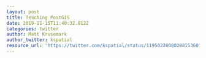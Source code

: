 ```yaml
---
layout: post
title: Teaching PostGIS
date: 2019-11-15T11:40:32.812Z
categories: twitter
author: Matt Krusemark
author_twitter: kspatial
resource_url: 'https://twitter.com/kspatial/status/1195022008028815360?s=09'
---
```


